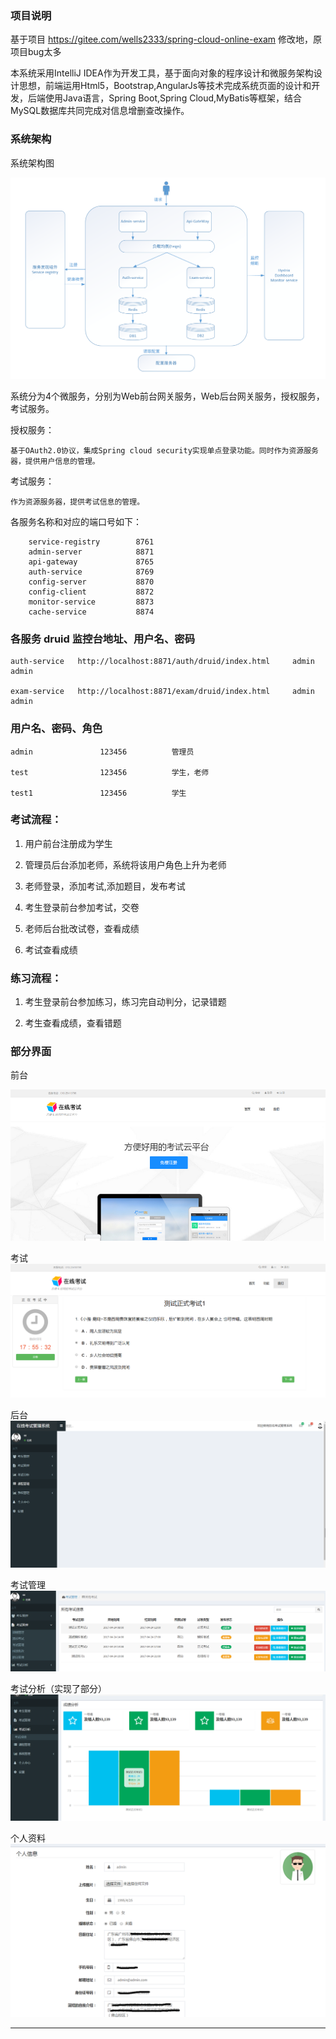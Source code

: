 ### 项目说明

基于项目 https://gitee.com/wells2333/spring-cloud-online-exam 修改地，原项目bug太多

本系统采用IntelliJ IDEA作为开发工具，基于面向对象的程序设计和微服务架构设计思想，前端运用Html5，Bootstrap,AngularJs等技术完成系统页面的设计和开发，后端使用Java语言，Spring Boot,Spring Cloud,MyBatis等框架，结合MySQL数据库共同完成对信息增删查改操作。

### 系统架构

系统架构图

![image](doc/系统架构.png)

系统分为4个微服务，分别为Web前台网关服务，Web后台网关服务，授权服务，考试服务。

授权服务：
    
    基于OAuth2.0协议，集成Spring cloud security实现单点登录功能。同时作为资源服务器，提供用户信息的管理。

考试服务：
    
    作为资源服务器，提供考试信息的管理。

各服务名称和对应的端口号如下：

		service-registry		8761
		admin-server			8871
		api-gateway				8765
		auth-service			8769
		config-server			8870
		config-client			8872
		monitor-service			8873
		cache-service			8874

### 各服务 druid 监控台地址、用户名、密码

    auth-service   http://localhost:8871/auth/druid/index.html     admin           admin
    
    exam-service   http://localhost:8871/exam/druid/index.html     admin           admin


### 用户名、密码、角色

    admin               123456          管理员
    
    test                123456          学生，老师
    
    test1               123456          学生


### 考试流程：

1. 用户前台注册成为学生

2. 管理员后台添加老师，系统将该用户角色上升为老师

3. 老师登录，添加考试,添加题目，发布考试

4. 考生登录前台参加考试，交卷

5. 老师后台批改试卷，查看成绩

6. 考试查看成绩

### 练习流程：

1. 考生登录前台参加练习，练习完自动判分，记录错题

2. 考生查看成绩，查看错题

### 部分界面

前台

![image](images/图片1.png)

考试
![image](images/图片4.png)

后台
![image](images/图片2.png)

考试管理
 ![image](images/图片5.png)

考试分析（实现了部分）
![image](images/图片6.png)

个人资料
![image](images/图片3.png)

***



